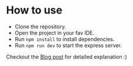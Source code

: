 # How to use

- Clone the repository.
- Open the project in your fav IDE.
- Run `npm install` to install dependencies.
- Run `npm run dev` to start the express server.

Checkout the [Blog post](https://sohunn.me/blog/node-express) for detailed explanation :)
